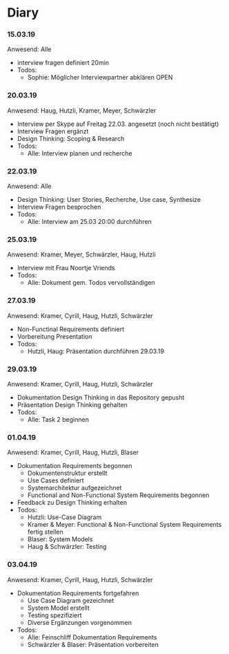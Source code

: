 # Diary
### 15.03.19 
Anwesend: Alle
* interview fragen definiert 20min
* Todos:
  * Sophie: Möglicher Interviewpartner abklären OPEN

### 20.03.19 
Anwesend: Haug, Hutzli, Kramer, Meyer, Schwärzler
* Interview per Skype auf Freitag 22.03. angesetzt (noch nicht bestätigt)
* Interview Fragen ergänzt
* Design Thinking: Scoping & Research
* Todos:
  * Alle: Interview planen und recherche

### 22.03.19
Anwesend: Alle
* Design Thinking: User Stories, Recherche, Use case, Synthesize
* Interview Fragen besprochen
* Todos:
  * Alle: Interview am 25.03 20:00 durchführen

### 25.03.19
Anwesend: Kramer, Meyer, Schwärzler, Haug, Hutzli
* Interview mit Frau Noortje Vriends
* Todos:
  * Alle: Dokument gem. Todos vervollständigen
  
### 27.03.19
Anwesend: Kramer, Cyrill, Haug, Hutzli, Schwärzler
* Non-Functinal Requirements definiert
* Vorbereitung Presentation
* Todos:
  * Hutzli, Haug: Präsentation durchführen 29.03.19

### 29.03.19
Anwesend: Kramer, Cyrill, Haug, Hutzli, Schwärzler
* Dokumentation Design Thinking in das Repository gepusht
* Präsentation Design Thinking gehalten
* Todos:
  * Alle: Task 2 beginnen

### 01.04.19
Anwesend: Kramer, Cyrill, Haug, Hutzli, Blaser
 * Dokumentation Requirements begonnen
   * Dokumentenstruktur erstellt
   * Use Cases definiert
   * Systemarchitektur aufgezeichnet
   * Functional and Non-Functional System Requirements begonnen
 * Feedback zu Design Thinking erhalten
 * Todos:
   * Hutzli: Use-Case Diagram
   * Kramer & Meyer: Functional & Non-Functional System Requirements fertig stellen
   * Blaser: System Models
   * Haug & Schwärzler: Testing
 
### 03.04.19
Anwesend: Kramer, Cyrill, Haug, Hutzli, Schwärzler
* Dokumentation Requirements fortgefahren
  * Use Case Diagram gezeichnet
  * System Model erstellt
  * Testing spezifiziert
  * Diverse Ergänzungen vorgenommen
* Todos:
  * Alle: Feinschliff Dokumentation Requirements
  * Schwärzler & Blaser: Präsentation vorbereiten
